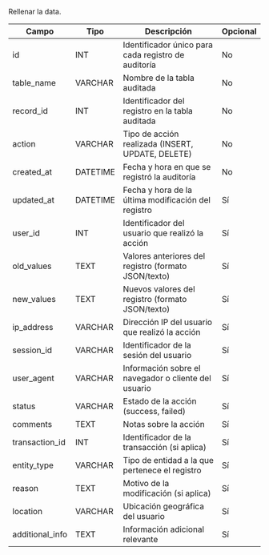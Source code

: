 Rellenar la data.

| Campo          | Tipo          | Descripción                                               | Opcional |
|----------------|---------------|----------------------------------------------------------|----------|
| id             | INT           | Identificador único para cada registro de auditoría      | No       |
| table_name     | VARCHAR       | Nombre de la tabla auditada                              | No       |
| record_id      | INT           | Identificador del registro en la tabla auditada          | No       |
| action         | VARCHAR       | Tipo de acción realizada (INSERT, UPDATE, DELETE)       | No       |
| created_at     | DATETIME      | Fecha y hora en que se registró la auditoría           | No       |
| updated_at     | DATETIME      | Fecha y hora de la última modificación del registro      | Sí       |
| user_id        | INT           | Identificador del usuario que realizó la acción          | Sí       |
| old_values     | TEXT          | Valores anteriores del registro (formato JSON/texto)     | Sí       |
| new_values     | TEXT          | Nuevos valores del registro (formato JSON/texto)         | Sí       |
| ip_address     | VARCHAR       | Dirección IP del usuario que realizó la acción           | Sí       |
| session_id     | VARCHAR       | Identificador de la sesión del usuario                   | Sí       |
| user_agent     | VARCHAR       | Información sobre el navegador o cliente del usuario     | Sí       |
| status         | VARCHAR       | Estado de la acción (success, failed)                    | Sí       |
| comments       | TEXT          | Notas sobre la acción                                    | Sí       |
| transaction_id | INT           | Identificador de la transacción (si aplica)              | Sí       |
| entity_type    | VARCHAR       | Tipo de entidad a la que pertenece el registro           | Sí       |
| reason         | TEXT          | Motivo de la modificación (si aplica)                    | Sí       |
| location       | VARCHAR       | Ubicación geográfica del usuario                          | Sí       |
| additional_info | TEXT         | Información adicional relevante                           | Sí       |
